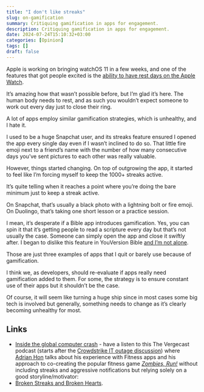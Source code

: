 ```yaml
---
title: "I don't like streaks"
slug: on-gamification
summary: Critiquing gamification in apps for engagement.
description: Critiquing gamification in apps for engagement.
date: 2024-07-24T15:10:32+03:00
categories: [Opinion]
tags: []
draft: false 
---
```


Apple is working on bringing watchOS 11 in a few weeks, and one of the features that got people excited is the [ability to have rest days on the Apple Watch](https://www.theverge.com/2024/6/13/24175506/apple-watch-watchos-11-rest-days-wearables). 

It’s amazing how that wasn’t possible before, but I’m glad it’s here. The human body needs to rest, and as such you wouldn’t expect someone to work out every day just to close their ring.

A lot of apps employ similar gamification strategies, which is unhealthy, and I hate it. 

I used to be a huge Snapchat user, and its streaks feature ensured I opened the app every single day even if I wasn’t inclined to do so. That little fire emoji next to a friend’s name with the number of how many consecutive days you’ve sent pictures to each other was really valuable. 

However, things started changing. On top of outgrowing the app, it started to feel like I’m forcing myself to keep the 1000+ streaks active. 

It’s quite telling when it reaches a point where you’re doing the bare minimum just to keep a streak active. 

On Snapchat, that’s usually a black photo with a lightning bolt or fire emoji. On Duolingo, that’s taking one short lesson or a practice session. 

I mean, it’s desperate if a Bible app introduces gamification. Yes, you can spin it that it’s getting people to read a scripture every day but that’s not usually the case. Someone can simply open the app and close it swiftly after.  I began to dislike this feature in YouVersion Bible [and I’m not alone](https://medium.com/sketchpad/broken-streaks-and-broken-hearts-fdc6427d8749).

Those are just three examples of apps that I quit or barely use because of gamification. 

I think we, as developers, should re-evaluate if apps really need gamification added to them. For some, the strategy is to ensure constant use of their apps but it shouldn’t be the case. 

Of course, it will seem like turning a huge ship since in most cases some big tech is involved but generally, something needs to change as it’s clearly becoming unhealthy for most.

## Links 

- [Inside the global computer crash](https://youtu.be/6gRcbeFnucA?t=1957) - have a listen to this The Vergecast podcast (starts after the [Crowdstrike IT outage discussion](https://www.theverge.com/24201803/crowdstrike-microsoft-it-global-outage-airlines-banking)) where [Adrian Hon](https://en.wikipedia.org/wiki/Adrian_Hon) talks about his experience with Fitness apps and his approach to co-creating the popular fitness game [_Zombies, Run!_](https://zrx.app/) without including streaks and aggressive notifications but relying solely on a good storyline/motivator: 
- [Broken Streaks and Broken Hearts](https://medium.com/sketchpad/broken-streaks-and-broken-hearts-fdc6427d8749).
